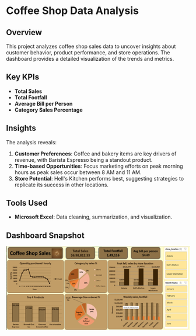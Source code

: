 # Coffee Shop Data Analysis

## Overview
This project analyzes coffee shop sales data to uncover insights about customer behavior, product performance, and store operations. The dashboard provides a detailed visualization of the trends and metrics.

## Key KPIs
- **Total Sales**
- **Total Footfall**
- **Average Bill per Person**
- **Category Sales Percentage**

 ## Insights
The analysis reveals:
1. **Customer Preferences**: Coffee and bakery items are key drivers of revenue, with Barista Espresso being a standout product.  
2. **Time-based Opportunities**: Focus marketing efforts on peak morning hours as peak sales occur between 8 AM and 11 AM.  
3. **Store Potential**: Hell's Kitchen performs best, suggesting strategies to replicate its success in other locations.

## Tools Used
- **Microsoft Excel**: Data cleaning, summarization, and visualization.

## Dashboard Snapshot
![Dashboard Preview](Dashboard%20Preview.png)
